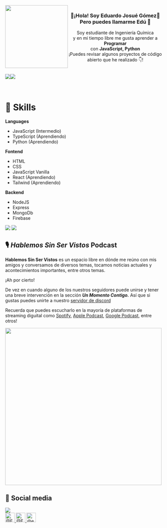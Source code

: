 
<div align="center">
   <div style="display:flex">
      <img width="200" src="https://user-images.githubusercontent.com/88695055/224853988-15a05c21-0572-48a3-8338-4d3958fb3a33.png">
      <div>
      <h3>👋¡Hola! Soy Eduardo Josué Gómez👋<br>Pero puedes llamarme Edú 🍟</h3>
      <p>Soy estudiante de Ingeniería Química<br>y en mi tiempo libre me gusta aprender a <strong>Programar</strong><br>con <strong>JavaScript, Python</strong><br>¡Puedes revisar algunos proyectos de código abierto que he realizado 👇!</p></div>
   </div>
</div>
<br>

<div style="display:flex" align="center">   
   <a href="https://github.com/EDUJOS/tweet-cli-v2">
      <img src="https://github-readme-stats.vercel.app/api/pin/?username=EDUJOS&repo=tweet-cli-v2&theme=dark">   
   </a>
   <a href="https://github.com/EDUJOS/spotify-user-info">
      <img src="https://github-readme-stats.vercel.app/api/pin/?username=EDUJOS&repo=spotify-user-info&theme=dark">   
   </a>
</div>
<br>
<br>

# 💯 Skills
   
**Languages**
- JavaScript (Intermedio)
- TypeScript (Aprendiendo)
- Python (Aprendiendo)

**Fontend**
- HTML
- CSS
- JavaScript Vanilla
- React (Aprendiendo)
- Tailwind (Aprendiendo)

**Backend**
- NodeJS
- Express
- MongoDb
- Firebase

<div align="left">
   <img src="https://github-readme-stats.vercel.app/api?username=EDUJOS&count_private=true&theme=dark&include_all_commits=true&show_icons=true">
   <img src="https://github-readme-stats.vercel.app/api/top-langs/?username=EDUJOS&theme=dark&hide=TeX&count_private=true&layout=compact">
</div>


## 🎙 ***Hablemos Sin Ser Vistos*** Podcast

**Hablemos Sin Ser Vistos** es un espacio libre en dónde me reúno con mis amigos y conversamos de diversos temas, tocamos noticias actuales y acontecimientos importantes, entre otros temas.

¡Ah por cierto!


De vez en cuando alguno de los nuestros seguidores puede unirse y tener una breve intervención en la sección ***Un Momento Contigo.*** Así que si gustas puedes unirte a nuestro [servidor de discord](https://discord.gg/AaHuAnA8bc)


Recuerda que puedes escucharlo en la mayoría de plataformas de streaming diguital como [Spotify](https://open.spotify.com/show/3LBp4l6j4BmNRGNju5n8Si), [Apple Podcast](https://podcasts.apple.com/us/podcast/hablemos-sin-ser-vistos/id1562802249?uo=4), [Google Podcast](https://podcasts.apple.com/us/podcast/hablemos-sin-ser-vistos/id1562802249?uo=4), entre otros!

<a href="https://promocards.byspotify.com/share/ce25c480456b7579bab76c4632c405b417655e5d">
   <img width="500" src="https://user-images.githubusercontent.com/88695055/224862688-dffe5567-2337-4139-ac40-46ca3ea80fce.png">
</a>


## 🔗 Social media
<div>
   <a href="https://discord.com/users/809135400136081450">
      <img src="https://lanyard.cnrad.dev/api/809135400136081450?animated=true&idleMessage=¡Vaya!%20Parece%20que%20estoy%20haciendo%20algo%20más%20que%20no%20sea%20escuchar%20música%20💤">
   </a>
   <div>
      <a href="www.twitter.com/edtkiere">
         <img width="30" src="https://user-images.githubusercontent.com/88695055/224857513-8c005e2f-7ecb-44b7-aaf1-2106353196d7.png" alt="@EdTkiere on Twitter">
      </a>
      <a href="https://open.spotify.com/user/22elzvlecvzn3stlrk6so7nya">
         <img width="30" src="https://user-images.githubusercontent.com/88695055/224858692-613176f1-ca33-4031-8352-fd748a87b00f.png" alt="@Eujos on Spotify">
      </a>
      <a href="www.instagram.com/edujos_ph">
         <img width="30" src="https://user-images.githubusercontent.com/88695055/224858686-4067f49e-843f-4d64-bcec-20d7cde74da8.png" alt="@edujos_ph on Instagram">
      </a>
   </div>
</div>
